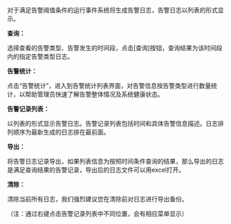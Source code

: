对于满足告警阈值条件的运行事件系统将生成告警日志，告警日志以列表的形式显示。

**查询：**

选择查看的告警类型、告警发生的时间段，点击[查询]按钮，查询结果为该时间段内的指定告警类型日志。

**告警统计：**

点击“告警统计”，进入到告警统计列表界面，对告警信息按告警类型进行数量统计，以帮助管理员快速了解告警整体情况及系统健康状态。

**告警记录列表：**

以列表的形式显示告警日志。告警记录列表包括时间和具体告警信息描述。日志排列顺序为最新生成的日志排在最前面。

**导出：**

将告警日志记录导出，如果列表信息为按照时间条件查询的结果，那么导出的日志是满足查询结果的告警记录，导出后的日志文件可以用excel打开。

**清除：**

清除当前所有日志，我们强烈建议您在清除前对日志进行导出备份。

（注：通过右键点击告警记录列表中不同位置，会有相应菜单显示）
